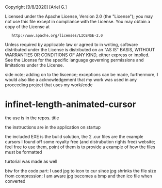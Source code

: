    Copyright [9/8/2020] [Ariel G.]

   Licensed under the Apache License, Version 2.0 (the "License");
   you may not use this file except in compliance with the License.
   You may obtain a copy of the License at

       http://www.apache.org/licenses/LICENSE-2.0

   Unless required by applicable law or agreed to in writing, software
   distributed under the License is distributed on an "AS IS" BASIS,
   WITHOUT WARRANTIES OR CONDITIONS OF ANY KIND, either express or implied.
   See the License for the specific language governing permissions and
   limitations under the License.

side note; adding on to the liscence; exceptions can be made, furthermore, I would also like a acknowledgement that my work was used in any proceeding project that uses my work/code



# infinet-length-animated-cursor
the use is in the repos. title


the instructions are in the application on startup


the included EXE is the build solution, the 2 .cur files are the example cursors I found off some royalty free (and distrubution rights free) website; feel free to use them, point of them is to provide a example of how the files must be formatted

turtorial was made as well

btw for the code part: I used jpg to icon to cur since jpg shrinks the file size from compression; I am aware jpg becomes a bmp and then ico file when converted

